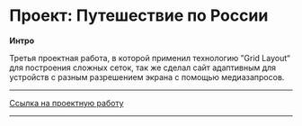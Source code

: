 # Проект: Путешествие по России #

**Интро**

Третья проектная работа, в которой применил технологию ”Grid Layout“ для построения сложных сеток, так же сделал сайт адаптивным для устройств с разным разрешением экрана с помощью медиазапросов. 
***

[Ссылка на проектную работу](https://pt4k.github.io/pt4k_russian-travel/)
***

